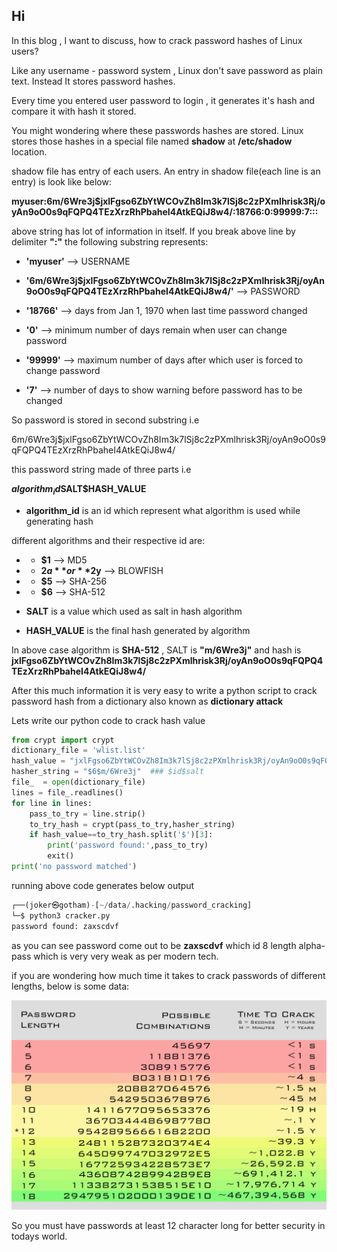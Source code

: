 ## Hi

In this blog , I want to discuss, how to crack password hashes of Linux users? 

Like any username - password system , Linux don't save password as plain text. Instead It stores password hashes. 

Every time you entered user password to login , it generates it's hash and compare it with hash it stored.

You might wondering where these passwords hashes are stored. Linux stores those hashes in a special file named **shadow** at **/etc/shadow** location.

shadow file has entry of each users. An entry in shadow file(each line is an entry) is look like below:

**myuser:$6$m/6Wre3j$jxlFgso6ZbYtWCOvZh8Im3k7lSj8c2zPXmlhrisk3Rj/oyAn9oO0s9qFQPQ4TEzXrzRhPbaheI4AtkEQiJ8w4/:18766:0:99999:7:::**

above string has lot of information in itself. If you break above line by delimiter **":"** the  following substring represents:

- **'myuser'**  --> USERNAME

- **'$6$m/6Wre3j$jxlFgso6ZbYtWCOvZh8Im3k7lSj8c2zPXmlhrisk3Rj/oyAn9oO0s9qFQPQ4TEzXrzRhPbaheI4AtkEQiJ8w4/'** --> PASSWORD

- **'18766'** --> days from Jan 1, 1970 when last time password changed

- **'0'** --> minimum number of days remain when user can change password

- **'99999'** --> maximum number of days after which user is forced to change password

- **'7'** --> number of days to show warning before password has to be changed

So password is stored in second substring i.e 

$6$m/6Wre3j$jxlFgso6ZbYtWCOvZh8Im3k7lSj8c2zPXmlhrisk3Rj/oyAn9oO0s9qFQPQ4TEzXrzRhPbaheI4AtkEQiJ8w4/

this password string made of three parts i.e

**$algorithm_id$SALT$HASH_VALUE**

- **algorithm_id** is an id which represent what algorithm is used while generating hash 

different algorithms and their respective id are:

- - **$1** --> MD5

- - **$2a**  or **$2y** --> BLOWFISH

- - **$5** --> SHA-256

- - **$6** --> SHA-512

- **SALT** is a value which used as salt in hash algorithm

- **HASH_VALUE** is the final hash generated by algorithm

In above case algorithm is **SHA-512** , SALT is **"m/6Wre3j"**  and hash is **jxlFgso6ZbYtWCOvZh8Im3k7lSj8c2zPXmlhrisk3Rj/oyAn9oO0s9qFQPQ4TEzXrzRhPbaheI4AtkEQiJ8w4/**

After this much information it is very easy to write a python script to crack password hash from a dictionary also known as **dictionary attack** 

Lets write our python code to crack hash value

```python
from crypt import crypt
dictionary_file = 'wlist.list'
hash_value = "jxlFgso6ZbYtWCOvZh8Im3k7lSj8c2zPXmlhrisk3Rj/oyAn9oO0s9qFQPQ4TEzXrzRhPbaheI4AtkEQiJ8w4/"
hasher_string = "$6$m/6Wre3j"  ### $id$salt
file_  = open(dictionary_file)
lines = file_.readlines()
for line in lines:
    pass_to_try = line.strip()
    to_try_hash = crypt(pass_to_try,hasher_string)
    if hash_value==to_try_hash.split('$')[3]:
        print('password found:',pass_to_try)
        exit()
print('no password matched')
```

running above code generates below output

```python
┌──(joker㉿gotham)-[~/data/.hacking/password_cracking]
└─$ python3 cracker.py
password found: zaxscdvf

```

as you can see password come out to be **zaxscdvf** which id 8 length alpha-pass which is very very weak as per modern tech.

if you are wondering how much time it takes to crack passwords of different lengths, below is some data:

![19.png](https://github.com/gurus158/blogs/blob/gh-pages/images/19.png?raw=true)



So you must have passwords at least 12 character long for better security in todays world.